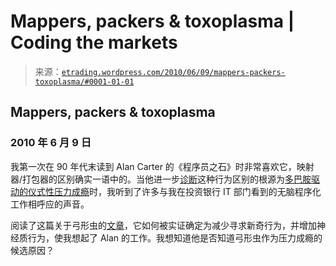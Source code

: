 <!--yml

分类：未分类

日期：2024 年 5 月 12 日 19:37:10

-->

# Mappers, packers & toxoplasma | Coding the markets

> 来源：[`etrading.wordpress.com/2010/06/09/mappers-packers-toxoplasma/#0001-01-01`](https://etrading.wordpress.com/2010/06/09/mappers-packers-toxoplasma/#0001-01-01)

## Mappers, packers & toxoplasma

### 2010 年 6 月 9 日

我第一次在 90 年代末读到 Alan Carter 的《程序员之石》时非常喜欢它，映射器/打包器的区别确实一语中的。当他进一步[诊断](http://www.the-programmers-stone.com/about)这种行为区别的根源为[多巴胺驱动的仪式性压力成瘾](http://the-programmers-stone.com/about/neuroscience/)时，我听到了许多与我在投资银行 IT 部门看到的无脑程序化工作相呼应的声音。

阅读了这篇关于弓形虫的[文章](http://www.economist.com/sciencetechnology/displaystory.cfm?story_id=16271339)，它如何被实证确定为减少寻求新奇行为，并增加神经质行为，使我想起了 Alan 的工作。我想知道他是否知道弓形虫作为压力成瘾的候选原因？
